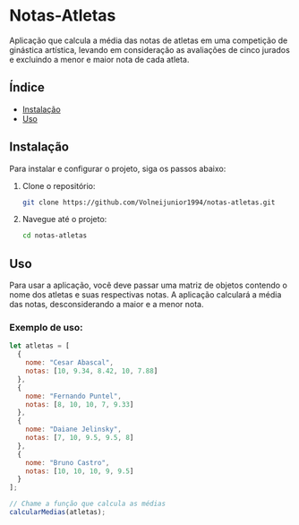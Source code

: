 # Notas-Atletas

Aplicação que calcula a média das notas de atletas em uma competição de ginástica artística, levando em consideração as avaliações de cinco jurados e excluindo a menor e maior nota de cada atleta.

## Índice

- [Instalação](#instalação)
- [Uso](#uso)

## Instalação

Para instalar e configurar o projeto, siga os passos abaixo:

1. Clone o repositório:

   ```bash
   git clone https://github.com/Volneijunior1994/notas-atletas.git
   ```

2. Navegue até o projeto:

   ```bash
   cd notas-atletas
   ```

## Uso

Para usar a aplicação, você deve passar uma matriz de objetos contendo o nome dos atletas e suas respectivas notas. A aplicação calculará a média das notas, desconsiderando a maior e a menor nota.

### Exemplo de uso:

```javascript
let atletas = [
  {
    nome: "Cesar Abascal",
    notas: [10, 9.34, 8.42, 10, 7.88]
  },
  {
    nome: "Fernando Puntel",
    notas: [8, 10, 10, 7, 9.33]
  },
  {
    nome: "Daiane Jelinsky",
    notas: [7, 10, 9.5, 9.5, 8]
  },
  {
    nome: "Bruno Castro",
    notas: [10, 10, 10, 9, 9.5]
  }
];

// Chame a função que calcula as médias
calcularMedias(atletas);
```
